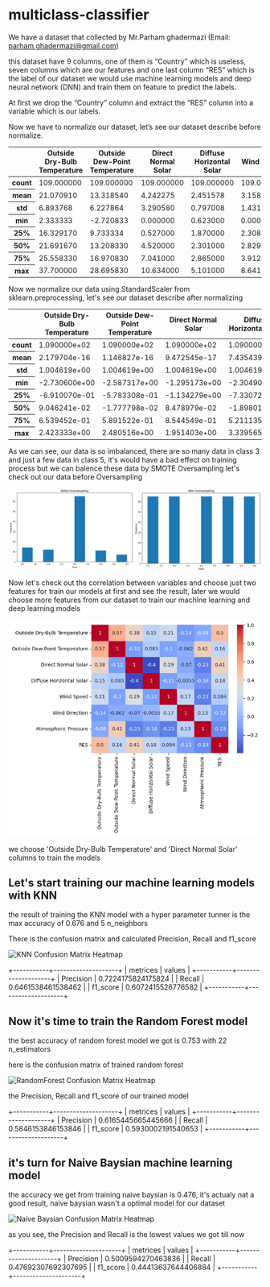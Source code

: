 # multiclass-classifier

We have a dataset that collected by Mr.Parham ghadermazi 
(Email: parham.ghadermazi@gmail.com)

this dataset have 9 columns, one of them is “Country” which is useless, seven columns which are our features and one last column “RES” which is the label of our dataset
we would use machine learning models and deep neural network (DNN) and train them on feature to predict the labels.

At first we drop the “Country” column and extract the “RES” column into a variable which is our labels.

Now we have to normalize our dataset, let’s see our dataset describe before normalize.

<table>
  <thead>
    <tr>
      <th></th>
      <th>Outside Dry-Bulb Temperature</th>
      <th>Outside Dew-Point Temperature</th>
      <th>Direct Normal Solar</th>
      <th>Diffuse Horizontal Solar</th>
      <th>Wind Speed</th>
      <th>Wind Direction</th>
      <th>Atmospheric Pressure</th>
    </tr>
  </thead>
  <tbody>
    <tr>
      <th>count</th>
      <td>109.000000</td>
      <td>109.000000</td>
      <td>109.000000</td>
      <td>109.000000</td>
      <td>109.000000</td>
      <td>109.000000</td>
      <td>109.000000</td>
    </tr>
    <tr>
      <th>mean</th>
      <td>21.070910</td>
      <td>13.318540</td>
      <td>4.242275</td>
      <td>2.451578</td>
      <td>3.158868</td>
      <td>163.070337</td>
      <td>97031.062294</td>
    </tr>
    <tr>
      <th>std</th>
      <td>6.893768</td>
      <td>6.227864</td>
      <td>3.290580</td>
      <td>0.797008</td>
      <td>1.431860</td>
      <td>71.114429</td>
      <td>5474.019179</td>
    </tr>
    <tr>
      <th>min</th>
      <td>2.333333</td>
      <td>-2.720833</td>
      <td>0.000000</td>
      <td>0.623000</td>
      <td>0.000000</td>
      <td>0.000000</td>
      <td>77133.340000</td>
    </tr>
    <tr>
      <th>25%</th>
      <td>16.329170</td>
      <td>9.733334</td>
      <td>0.527000</td>
      <td>1.870000</td>
      <td>2.308333</td>
      <td>103.333300</td>
      <td>96700.000000</td>
    </tr>
    <tr>
      <th>50%</th>
      <td>21.691670</td>
      <td>13.208330</td>
      <td>4.520000</td>
      <td>2.301000</td>
      <td>2.829167</td>
      <td>152.916700</td>
      <td>99438.750000</td>
    </tr>
    <tr>
      <th>75%</th>
      <td>25.558330</td>
      <td>16.970830</td>
      <td>7.041000</td>
      <td>2.865000</td>
      <td>3.912500</td>
      <td>217.916700</td>
      <td>100516.700000</td>
    </tr>
    <tr>
      <th>max</th>
      <td>37.700000</td>
      <td>28.695830</td>
      <td>10.634000</td>
      <td>5.101000</td>
      <td>8.641666</td>
      <td>310.416700</td>
      <td>102358.300000</td>
    </tr>
  </tbody>
</table>

Now we normalize our data using StandardScaler from sklearn.preprocessing, let's see our dataset describe after normalizing

<table>
  <thead>
    <tr>
      <th></th>
      <th>Outside Dry-Bulb Temperature</th>
      <th>Outside Dew-Point Temperature</th>
      <th>Direct Normal Solar</th>
      <th>Diffuse Horizontal Solar</th>
      <th>Wind Speed</th>
      <th>Wind Direction</th>
      <th>Atmospheric Pressure</th>
    </tr>
  </thead>
  <tbody>
    <tr>
      <th>count</th>
      <td>1.090000e+02</td>
      <td>1.090000e+02</td>
      <td>1.090000e+02</td>
      <td>1.090000e+02</td>
      <td>1.090000e+02</td>
      <td>1.090000e+02</td>
      <td>1.090000e+02</td>
    </tr>
    <tr>
      <th>mean</th>
      <td>2.179704e-16</td>
      <td>1.146827e-16</td>
      <td>9.472545e-17</td>
      <td>7.435439e-17</td>
      <td>-8.021107e-18</td>
      <td>3.982543e-16</td>
      <td>-2.924266e-15</td>
    </tr>
    <tr>
      <th>std</th>
      <td>1.004619e+00</td>
      <td>1.004619e+00</td>
      <td>1.004619e+00</td>
      <td>1.004619e+00</td>
      <td>1.004619e+00</td>
      <td>1.004619e+00</td>
      <td>1.004619e+00</td>
    </tr>
    <tr>
      <th>min</th>
      <td>-2.730600e+00</td>
      <td>-2.587317e+00</td>
      <td>-1.295173e+00</td>
      <td>-2.304901e+00</td>
      <td>-2.216319e+00</td>
      <td>-2.303661e+00</td>
      <td>-3.651728e+00</td>
    </tr>
    <tr>
      <th>25%</th>
      <td>-6.910070e-01</td>
      <td>-5.783308e-01</td>
      <td>-1.134279e+00</td>
      <td>-7.330721e-01</td>
      <td>-5.967510e-01</td>
      <td>-8.438929e-01</td>
      <td>-6.075818e-02</td>
    </tr>
    <tr>
      <th>50%</th>
      <td>9.046241e-02</td>
      <td>-1.777798e-02</td>
      <td>8.478979e-02</td>
      <td>-1.898017e-01</td>
      <td>-2.313245e-01</td>
      <td>-1.434383e-01</td>
      <td>4.418707e-01</td>
    </tr>
    <tr>
      <th>75%</th>
      <td>6.539452e-01</td>
      <td>5.891522e-01</td>
      <td>8.544549e-01</td>
      <td>5.211135e-01</td>
      <td>5.287614e-01</td>
      <td>7.748033e-01</td>
      <td>6.397014e-01</td>
    </tr>
    <tr>
      <th>max</th>
      <td>2.423333e+00</td>
      <td>2.480516e+00</td>
      <td>1.951403e+00</td>
      <td>3.339565e+00</td>
      <td>3.846829e+00</td>
      <td>2.081532e+00</td>
      <td>9.776809e-01</td>
    </tr>
  </tbody>
</table>

As we can see, our data is so imbalanced, there are so many data in class 3 and just a few data in class 5, it's would have a bad effect on training process
but we can balence these data by SMOTE Oversampling
let's check out our data before Oversampling

![OverSampling Diagram](https://github.com/Amin1384Movahedi/multiclass-classifier/blob/main/OverSampling_diagram.png)

Now let's check out the correlation between variables and choose just two features for train our models at first and see the result, later we would choose more features from our dataset to train our machine learning and deep learning models

![Data Correlation](https://github.com/Amin1384Movahedi/multiclass-classifier/blob/main/corr.png)

we choose 'Outside Dry-Bulb Temperature' and 'Direct Normal Solar' columns to train the models

## Let's start training our machine learning models with KNN

the result of training the KNN model with a hyper parameter tunner is the max accuracy of 0.676 and 5 n_neighbors

There is the confusion matrix and calculated Precision, Recall and f1_score

![KNN Confusion Matrix Heatmap]()

+-----------+--------------------+
|  metrices |       values       |
+-----------+--------------------+
| Precision | 0.7224175824175824 |
|   Recall  | 0.6461538461538462 |
|  f1_score | 0.6072415526776582 |
+-----------+--------------------+

## Now it's time to train the Random Forest model

the best accuracy of random forest model we got is 0.753 with 22 n_estimators

here is the confusion matrix of trained random forest

![RandomForest Confusion Matrix Heatmap]()

the Precision, Recall and f1_score of our trained model

+-----------+--------------------+
|  metrices |       values       |
+-----------+--------------------+
| Precision | 0.6165445665445666 |
|   Recall  | 0.5846153846153846 |
|  f1_score | 0.5930002191540653 |
+-----------+--------------------+

## it's turn for Naive Baysian machine learning model

the accuracy we get from training naive baysian is 0.476, it's actualy nat a good result, naive baysian wasn't a optimal model for our dataset

![Naive Baysian Confusion Matrix Heatmap]()

as you see, the Precision and Recall is the lowest values we got till now

+-----------+---------------------+
|  metrices |        values       |
+-----------+---------------------+
| Precision |  0.5009594270463836 |
|   Recall  | 0.47692307692307695 |
|  f1_score | 0.44413637644406884 |
+-----------+---------------------+
